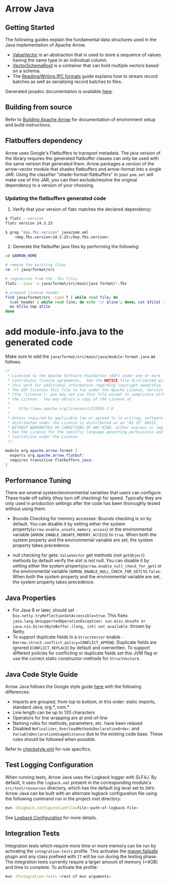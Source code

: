 <!---
  Licensed to the Apache Software Foundation (ASF) under one
  or more contributor license agreements.  See the NOTICE file
  distributed with this work for additional information
  regarding copyright ownership.  The ASF licenses this file
  to you under the Apache License, Version 2.0 (the
  "License"); you may not use this file except in compliance
  with the License.  You may obtain a copy of the License at

    http://www.apache.org/licenses/LICENSE-2.0

  Unless required by applicable law or agreed to in writing,
  software distributed under the License is distributed on an
  "AS IS" BASIS, WITHOUT WARRANTIES OR CONDITIONS OF ANY
  KIND, either express or implied.  See the License for the
  specific language governing permissions and limitations
  under the License.
-->

# Arrow Java

## Getting Started

The following guides explain the fundamental data structures used in the Java implementation of Apache Arrow.

- [ValueVector](https://arrow.apache.org/docs/java/vector.html) is an abstraction that is used to store a sequence of values having the same type in an individual column.
- [VectorSchemaRoot](https://arrow.apache.org/docs/java/vector_schema_root.html) is a container that can hold multiple vectors based on a schema.
- The [Reading/Writing IPC formats](https://arrow.apache.org/docs/java/ipc.html) guide explains how to stream record batches as well as serializing record batches to files.

Generated javadoc documentation is available [here](https://arrow.apache.org/docs/java/).

## Building from source

Refer to [Building Apache Arrow](https://arrow.apache.org/docs/dev/developers/java/building.html) for documentation of environment setup and build instructions.

## Flatbuffers dependency

Arrow uses Google's Flatbuffers to transport metadata.  The java version of the library
requires the generated flatbuffer classes can only be used with the same version that
generated them.  Arrow packages a version of the arrow-vector module that shades flatbuffers
and arrow-format into a single JAR.  Using the classifier "shade-format-flatbuffers" in your
`pom.xml` will make use of this JAR, you can then exclude/resolve the original dependency to
a version of your choosing.

### Updating the flatbuffers generated code

1. Verify that your version of flatc matches the declared dependency:

```bash
$ flatc --version
flatc version 24.3.25

$ grep "dep.fbs.version" java/pom.xml
    <dep.fbs.version>24.3.25</dep.fbs.version>
```

2. Generate the flatbuffer java files by performing the following:

```bash
cd $ARROW_HOME

# remove the existing files
rm -rf java/format/src

# regenerate from the .fbs files
flatc --java -o java/format/src/main/java format/*.fbs

# prepend license header
find java/format/src -type f | while read file; do
  (cat header | while read line; do echo "// $line"; done; cat $file) > $file.tmp
  mv $file.tmp $file
done
```

# add module-info.java to the generated code

Make sure to add the `java/format/src/main/java/module-format.java` as follows.

```java
/*
 * Licensed to the Apache Software Foundation (ASF) under one or more
 * contributor license agreements.  See the NOTICE file distributed with
 * this work for additional information regarding copyright ownership.
 * The ASF licenses this file to You under the Apache License, Version 2.0
 * (the "License"); you may not use this file except in compliance with
 * the License.  You may obtain a copy of the License at
 *
 *    http://www.apache.org/licenses/LICENSE-2.0
 *
 * Unless required by applicable law or agreed to in writing, software
 * distributed under the License is distributed on an "AS IS" BASIS,
 * WITHOUT WARRANTIES OR CONDITIONS OF ANY KIND, either express or implied.
 * See the License for the specific language governing permissions and
 * limitations under the License.
 */

module org.apache.arrow.format {
  exports org.apache.arrow.flatbuf;
  requires transitive flatbuffers.java;
}

```

## Performance Tuning

There are several system/environmental variables that users can configure.  These trade off safety (they turn off checking) for speed.  Typically they are only used in production settings after the code has been thoroughly tested without using them.

* Bounds Checking for memory accesses: Bounds checking is on by default.  You can disable it by setting either the
system property(`arrow.enable_unsafe_memory_access`) or the environmental variable
(`ARROW_ENABLE_UNSAFE_MEMORY_ACCESS`) to `true`. When both the system property and the environmental
variable are set, the system property takes precedence.

* null checking for gets: `ValueVector` get methods (not `getObject`) methods by default verify the slot is not null.  You can disable it by setting either the
system property(`arrow.enable_null_check_for_get`) or the environmental variable
(`ARROW_ENABLE_NULL_CHECK_FOR_GET`) to `false`. When both the system property and the environmental
variable are set, the system property takes precedence.

## Java Properties

 * For Java 9 or later, should set `-Dio.netty.tryReflectionSetAccessible=true`.
This fixes `java.lang.UnsupportedOperationException: sun.misc.Unsafe or java.nio.DirectByteBuffer.(long, int) not available`. thrown by Netty.
 * To support duplicate fields in a `StructVector` enable `-Darrow.struct.conflict.policy=CONFLICT_APPEND`.
Duplicate fields are ignored (`CONFLICT_REPLACE`) by default and overwritten. To support different policies for
conflicting or duplicate fields set this JVM flag or use the correct static constructor methods for `StructVector`s.

## Java Code Style Guide

Arrow Java follows the Google style guide [here][3] with the following
differences:

* Imports are grouped, from top to bottom, in this order: static imports,
standard Java, org.\*, com.\*
* Line length can be up to 120 characters
* Operators for line wrapping are at end-of-line
* Naming rules for methods, parameters, etc. have been relaxed
* Disabled `NoFinalizer`, `OverloadMethodsDeclarationOrder`, and
`VariableDeclarationUsageDistance` due to the existing code base. These rules
should be followed when possible.

Refer to [checkstyle.xml](dev/checkstyle/checkstyle.xml) for rule specifics.

## Test Logging Configuration

When running tests, Arrow Java uses the Logback logger with SLF4J. By default,
it uses the `logback.xml` present in the corresponding module's `src/test/resources`
directory, which has the default log level set to `INFO`.
Arrow Java can be built with an alternate logback configuration file using the
following command run in the project root directory:

```bash
mvn -Dlogback.configurationFile=file:<path-of-logback-file>
```

See [Logback Configuration][1] for more details.

## Integration Tests

Integration tests which require more time or more memory can be run by activating
the `integration-tests` profile. This activates the [maven failsafe][4] plugin
and any class prefixed with `IT` will be run during the testing phase. The integration
tests currently require a larger amount of memory (>4GB) and time to complete. To activate
the profile:

```bash
mvn -Pintegration-tests <rest of mvn arguments>
```

[1]: https://logback.qos.ch/manual/configuration.html
[2]: https://github.com/apache/arrow/blob/main/cpp/README.md
[3]: http://google.github.io/styleguide/javaguide.html
[4]: https://maven.apache.org/surefire/maven-failsafe-plugin/
